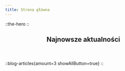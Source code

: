 ```yaml
---
title: Strona główna
---
```


::the-hero
::

<section class="py-12">
  <header class="container prose prose-red md:text-center">
    <h2>Najnowsze aktualności</h2>
  </header>

::blog-articles{amount=3 showAllButton=true}
::

</section>
